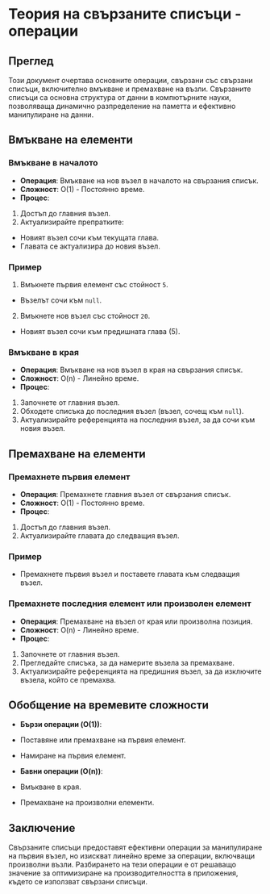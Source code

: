 # Теория на свързаните списъци - операции

## Преглед
Този документ очертава основните операции, свързани със свързани списъци, включително вмъкване и премахване на възли. Свързаните списъци са основна структура от данни в компютърните науки, позволяваща динамично разпределение на паметта и ефективно манипулиране на данни.

## Вмъкване на елементи

### Вмъкване в началото
- **Операция**: Вмъкване на нов възел в началото на свързания списък.
- **Сложност**: O(1) - Постоянно време.
- **Процес**:
 1. Достъп до главния възел.
 2. Актуализирайте препратките:
 - Новият възел сочи към текущата глава.
 - Главата се актуализира до новия възел.

### Пример
1. Вмъкнете първия елемент със стойност `5`.
 - Възелът сочи към `null`.
2. Вмъкнете нов възел със стойност `20`.
 - Новият възел сочи към предишната глава (5).

### Вмъкване в края
- **Операция**: Вмъкване на нов възел в края на свързания списък.
- **Сложност**: O(n) - Линейно време.
- **Процес**:
 1. Започнете от главния възел.
 2. Обходете списъка до последния възел (възел, сочещ към `null`).
 3. Актуализирайте референцията на последния възел, за да сочи към новия възел.

## Премахване на елементи

### Премахнете първия елемент
- **Операция**: Премахнете главния възел от свързания списък.
- **Сложност**: O(1) - Постоянно време.
- **Процес**:
 1. Достъп до главния възел.
 2. Актуализирайте главата до следващия възел.

### Пример
- Премахнете първия възел и поставете главата към следващия възел.

### Премахнете последния елемент или произволен елемент
- **Операция**: Премахване на възел от края или произволна позиция.
- **Сложност**: O(n) - Линейно време.
- **Процес**:
 1. Започнете от главния възел.
 2. Прегледайте списъка, за да намерите възела за премахване.
 3. Актуализирайте референцията на предишния възел, за да изключите възела, който се премахва.

## Обобщение на времевите сложности
- **Бързи операции (O(1))**:
 - Поставяне или премахване на първия елемент.
 - Намиране на първия елемент.

- **Бавни операции (O(n))**:
 - Вмъкване в края.
 - Премахване на произволни елементи.

## Заключение
Свързаните списъци предоставят ефективни операции за манипулиране на първия възел, но изискват линейно време за операции, включващи произволни възли. Разбирането на тези операции е от решаващо значение за оптимизиране на производителността в приложения, където се използват свързани списъци.
